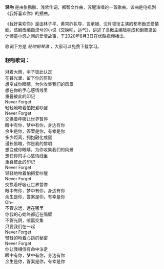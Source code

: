 

**轻吻** 是由张鹏鹏、浅紫作词，都智文作曲，苏醒演唱的一首歌曲。该曲是电视剧《我好喜欢你》的插曲。

《我好喜欢你》是由林子平、黄常祚执导，言承旭、沈月领衔主演的都市励志爱情剧。该剧改编自漠兮的小说《交换吧，运气》，讲述了高傲主编陆星成和倒霉鬼设计师童小悠之间的爱情故事，于2020年8月3日在优酷视频播出。

歌词下方是 _轻吻钢琴谱_ ，大家可以免费下载学习。

### 轻吻歌词：

淋着大雨，伞下彼此认定  
在暮光里，留下你的剪影  
想变成你眼睛，为你收集我们的风景  
想在你的手心感情线里  
重叠彼此的印记  
Never Forget  
轻轻地吻着怕把爱吵醒  
Never Forget  
交换着呼吸让世界暂停  
眼中有你，梦中有你，身边有你  
余生是你，答案是你，有幸是你  
多少距离，拥抱融化成蜜  
漫长黑暗，你是我的黎明  
想变成你眼睛，为你收集我们的风景  
想在你的手心感情线里  
重叠彼此的印记  
Never Forget  
轻轻地吻着怕把爱吵醒  
Never Forget  
交换着呼吸让世界暂停  
眼中有你，梦中有你，身边有你  
余生是你，答案是你，有幸是你  
Oh~  
不管永远，远在哪里  
你我的心始终都近在隔壁  
不管光阴，喧嚣交集  
只要我们在一起  
Never Forget  
轻轻的吻着心跳的秘密  
Never Forget  
你让我相信有命中注定  
眼中有你，梦中有你，身边有你  
余生是你，答案是你，有幸是你

